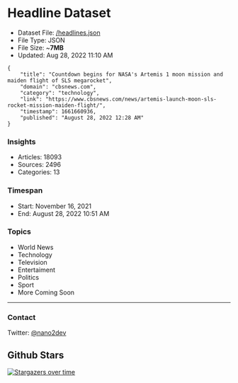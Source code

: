 # Headline Dataset

- Dataset File: [/headlines.json](https://raw.githubusercontent.com/fwd/news/master/headlines.json) 
- File Type: JSON
- File Size: ~**7MB**
- Updated: Aug 28, 2022 11:10 AM

```
{
    "title": "Countdown begins for NASA's Artemis 1 moon mission and maiden flight of SLS megarocket",
    "domain": "cbsnews.com",
    "category": "technology",
    "link": "https://www.cbsnews.com/news/artemis-launch-moon-sls-rocket-mission-maiden-flight/",
    "timestamp": 1661660936,
    "published": "August 28, 2022 12:28 AM"
}
```

### Insights

- Articles: 18093
- Sources: 2496
- Categories: 13

### Timespan

- Start: November 16, 2021
- End: August 28, 2022 10:51 AM

### Topics

- World News
- Technology
- Television
- Entertaiment
- Politics
- Sport
- More Coming Soon

---

### Contact 

Twitter: [@nano2dev](https://twitter.com/nano2dev)

## Github Stars

[![Stargazers over time](https://starchart.cc/fwd/news.svg)](https://starchart.cc/fwd/news)
	
